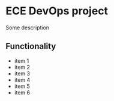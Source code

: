 # ECE DevOps project

Some description

## Functionality

- item 1
- item 2
- item 3
- item 4
- item 5
- item 6
